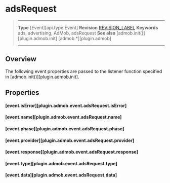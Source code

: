 # adsRequest

> --------------------- ------------------------------------------------------------------------------------------
> __Type__              [Event][api.type.Event]
> __Revision__          [REVISION_LABEL](REVISION_URL)
> __Keywords__          ads, advertising, AdMob, adsRequest
> __See also__			[admob.init()][plugin.admob.init]
>						[admob.*][plugin.admob]
> --------------------- ------------------------------------------------------------------------------------------

## Overview

The following event properties are passed to the listener function specified in [admob.init()][plugin.admob.init].


## Properties

#### [event.isError][plugin.admob.event.adsRequest.isError]

#### [event.name][plugin.admob.event.adsRequest.name]

#### [event.phase][plugin.admob.event.adsRequest.phase]

#### [event.provider][plugin.admob.event.adsRequest.provider]

#### [event.response][plugin.admob.event.adsRequest.response]

#### [event.type][plugin.admob.event.adsRequest.type]

#### [event.data][plugin.admob.event.adsRequest.data]
